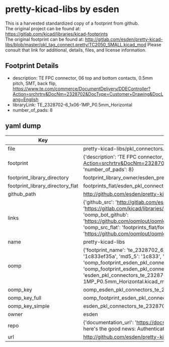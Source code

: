# pretty-kicad-libs by esden  
This is a harvested standardized copy of a footprint from github.  
The original project can be found at:  
https://gitlab.com/kicad/libraries/kicad-footprints  
The original footprint can be found at:
http://gitlab.com/esden/pretty-kicad-libs/blob/master/pkl_tag_connect.pretty/TC2050_SMALL.kicad_mod
Please consult that link for additional, details, files, and license information.  
## Footprint Details
* description: TE FPC connector, 06 top and bottom contacts, 0.5mm pitch, SMT, back flip, https://www.te.com/commerce/DocumentDelivery/DDEController?Action=srchrtrv&DocNm=2328702&DocType=Customer+Drawing&DocLang=English  
* libraryLink: TE_2328702-6_1x06-1MP_P0.5mm_Horizontal  
* number_of_pads: 8  
## yaml dump  
| Key | Value |  
| --- | --- |  
| file | pretty-kicad-libs/pkl_connectors.pretty/TE_2328702-6_1x06-1MP_P0.5mm_Horizontal.kicad_mod |  
| footprint | {'description': 'TE FPC connector, 06 top and bottom contacts, 0.5mm pitch, SMT, back flip, https://www.te.com/commerce/DocumentDelivery/DDEController?Action=srchrtrv&DocNm=2328702&DocType=Customer+Drawing&DocLang=English', 'libraryLink': 'TE_2328702-6_1x06-1MP_P0.5mm_Horizontal', 'number_of_pads': 8} |  
| footprint_library_directory | footprint_library_owner/esden_pretty-kicad-libs |  
| footprint_library_directory_flat | footprints_flat/esden_pkl_connectors_te_2328702_6_1x06_1mp_p0_5mm_horizontal/working |  
| github_path | http://github.com/esden/pretty-kicad-libs/blob/master/pkl_connectors.pretty/TE_2328702-6_1x06-1MP_P0.5mm_Horizontal.kicad_mod |  
| links | {'github_src': 'http://gitlab.com/esden/pretty-kicad-libs/blob/master/pkl_tag_connect.pretty/TC2050_SMALL.kicad_mod', 'github_src_repo': 'https://gitlab.com/kicad/libraries/kicad-footprints', 'oomp_bot': 'footprints/esden_pkl_connectors_te_2328702_6_1x06_1mp_p0_5mm_horizontal/working', 'oomp_bot_github': 'https://github.com/oomlout/oomlout_oomp_footprint_bot/tree/main/footprints/esden_pkl_connectors_te_2328702_6_1x06_1mp_p0_5mm_horizontal/working', 'oomp_src_flat': 'footprints_flat/footprints_flat/esden_pkl_connectors_te_2328702_6_1x06_1mp_p0_5mm_horizontal/working', 'oomp_src_flat_github': 'https://github.com/oomlout/oomlout_oomp_footprint_src/tree/main/footprints_flat/esden_pkl_connectors_te_2328702_6_1x06_1mp_p0_5mm_horizontal/working'} |  
| name | pretty-kicad-libs |  
| oomp | {'footprint_name': 'te_2328702_6_1x06_1mp_p0_5mm_horizontal', 'library_name': 'pkl_connectors', 'md5': '1c833ef35a6d6851fbcf7b55d14afed9', 'md5_10': '1c833ef35a', 'md5_5': '1c833', 'md5_6': '1c833e', 'oomp_key': 'oomp_esden_pkl_connectors_te_2328702_6_1x06_1mp_p0_5mm_horizontal', 'oomp_key_extra': 'oomp_footprint_esden_pkl_connectors_te_2328702_6_1x06_1mp_p0_5mm_horizontal', 'oomp_key_full': 'oomp_footprint_esden_pkl_connectors_te_2328702_6_1x06_1mp_p0_5mm_horizontal_1c833e', 'oomp_key_simple': 'esden_pkl_connectors_te_2328702_6_1x06_1mp_p0_5mm_horizontal', 'original_filename': 'pretty-kicad-libs/pkl_connectors.pretty/TE_2328702-6_1x06-1MP_P0.5mm_Horizontal.kicad_mod', 'owner_name': 'esden'} |  
| oomp_key | oomp_esden_pkl_connectors_te_2328702_6_1x06_1mp_p0_5mm_horizontal |  
| oomp_key_full | oomp_footprint_esden_pkl_connectors_te_2328702_6_1x06_1mp_p0_5mm_horizontal |  
| oomp_key_simple | esden_pkl_connectors_te_2328702_6_1x06_1mp_p0_5mm_horizontal |  
| owner | esden |  
| repo | {'documentation_url': 'https://docs.github.com/rest/overview/resources-in-the-rest-api#rate-limiting', 'message': "API rate limit exceeded for 84.66.173.59. (But here's the good news: Authenticated requests get a higher rate limit. Check out the documentation for more details.)"} |  
| url | http://github.com/esden/pretty-kicad-libs |  

